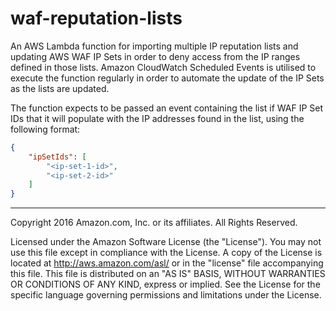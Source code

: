 # waf-reputation-lists

An AWS Lambda function for importing multiple IP reputation lists and updating AWS WAF IP Sets in order to deny access from the IP ranges defined in those lists.
Amazon CloudWatch Scheduled Events is utilised to execute the function regularly in order to automate the update of the IP Sets as the lists are updated. 

The function expects to be passed an event containing the list if WAF IP Set IDs that it will populate with the IP addresses found in the list, using the following format:

```json
{
    "ipSetIds": [
        "<ip-set-1-id>",
        "<ip-set-2-id>"
    ] 
}
```
 
***

Copyright 2016 Amazon.com, Inc. or its affiliates. All Rights Reserved.

Licensed under the Amazon Software License (the "License"). You may not use this file except in compliance with the License. 
A copy of the License is located at http://aws.amazon.com/asl/ or in the "license" file accompanying this file. 
This file is distributed on an "AS IS" BASIS, WITHOUT WARRANTIES OR CONDITIONS OF ANY KIND, express or implied. 
See the License for the specific language governing permissions and limitations under the License.
